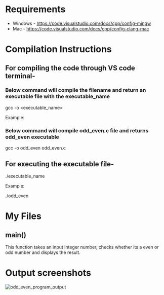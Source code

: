 # Requirements

+ Windows - https://code.visualstudio.com/docs/cpp/config-mingw 
+ Mac - https://code.visualstudio.com/docs/cpp/config-clang-mac

# Compilation Instructions

## For compiling the code through VS code terminal- 

### Below command will compile the filename and return an executable file with the executable_name
  gcc -o <executable_name> <filename>

  
  Example:
### Below command will compile odd_even.c file and returns odd_even executable
  gcc -o odd_even odd_even.c
  
## For executing the executable file-

  ./executable_name
  
  Example:
  
  ./odd_even

# My Files

## main()

This function takes an input integer number, checks whether its a even or odd number and displays the result.

# Output screenshots

![odd_even_program_output](https://github.com/Nagama30/CS332-532/assets/60808524/0cc47fe5-59e7-4ae5-918d-e69dfabecaa7)

  

